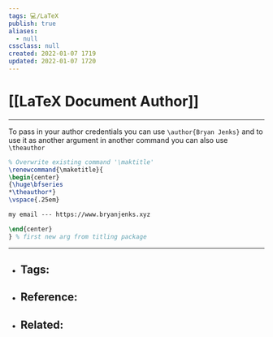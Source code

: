 ```yaml
---
tags: 💻️/LaTeX
publish: true
aliases:
  - null
cssclass: null
created: 2022-01-07 1719
updated: 2022-01-07 1720
---
```


# [[LaTeX Document Author]]

---

To pass in your author credentials you can use `\author{Bryan Jenks}` and to use it as another argument in another command you can also use `\theauthor`

```latex
% Overwrite existing command '\maktitle'
\renewcommand{\maketitle}{
\begin{center}
{\huge\bfseries
*\theauthor*}
\vspace{.25em}

my email --- https://www.bryanjenks.xyz

\end{center}
} % first new arg from titling package
```

---

- Tags: 
	- 
- Reference:
	- 
- Related:
	- 
